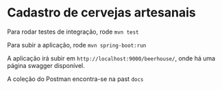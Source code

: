 # Cadastro de cervejas artesanais

Para rodar testes de integração, rode `mvn test`

Para subir a aplicação, rode `mvn spring-boot:run`

A aplicação irá subir em `http://localhost:9000/beerhouse/`, onde há uma página swagger disponível.

A coleção do Postman encontra-se na past `docs`
